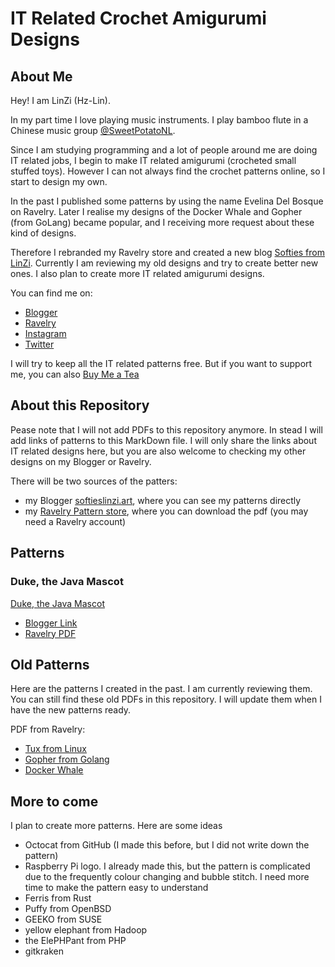 # IT Related Crochet Amigurumi Designs

## About Me

Hey! I am LinZi (Hz-Lin).

In my part time I love playing music instruments. I play bamboo flute in a Chinese music group [@SweetPotatoNL](https://www.instagram.com/sweetpotatonl/).

Since I am studying programming and a lot of people around me are doing IT related jobs, I begin to make IT related amigurumi (crocheted small stuffed toys). However I can not always find the crochet patterns online, so I start to design my own.

In the past I published some patterns by using the name Evelina Del Bosque on Ravelry. Later I realise my designs of the Docker Whale and Gopher (from GoLang) became popular, and I receiving more request about these kind of designs.

Therefore I rebranded my Ravelry store and created a new blog [Softies from LinZi](https://www.softieslinzi.art/).
Currently I am reviewing my old designs and try to create better new ones. I also plan to create more IT related amigurumi designs.

You can find me on:

- [Blogger](https://www.softieslinzi.art/)
- [Ravelry](https://www.ravelry.com/designers/huizhi-lin)
- [Instagram](https://www.instagram.com/softiesfromlinzi/)
- [Twitter](https://twitter.com/linzi_hz)

I will try to keep all the IT related patterns free. But if you want to support me, you can also [Buy Me a Tea](https://www.buymeacoffee.com/hzlin)

## About this Repository

Pease note that I will not add PDFs to this repository anymore. In stead I will add links of patterns to this MarkDown file. I will only share the links about IT related designs here, but you are also welcome to checking my other designs on my Blogger or Ravelry.

There will be two sources of the patters:

- my Blogger [softieslinzi.art](https://www.softieslinzi.art/), where you can see my patterns directly
- my [Ravelry Pattern store](https://www.ravelry.com/designers/huizhi-lin), where you can download the pdf (you may need a Ravelry account)

## Patterns

### Duke, the Java Mascot

[Duke, the Java Mascot](photos/Duke.jpeg)

- [Blogger Link](https://www.softieslinzi.art/2022/01/duke-java-mascot.html)
- [Ravelry PDF](https://www.ravelry.com/patterns/library/duke-the-java-mascot)

## Old Patterns

Here are the patterns I created in the past. I am currently reviewing them. You can still find these old PDFs in this repository.
I will update them when I have the new patterns ready.

PDF from Ravelry:

- [Tux from Linux](https://www.ravelry.com/patterns/library/tux-from-linux)
- [Gopher from Golang](https://www.ravelry.com/patterns/library/gopher-from-golang)
- [Docker Whale](https://www.ravelry.com/patterns/library/docker-whale-amigurumi)

## More to come

I plan to create more patterns. Here are some ideas

- Octocat from GitHub (I made this before, but I did not write down the pattern)
- Raspberry Pi logo. I already made this, but the pattern is complicated due to the frequently colour changing and bubble stitch. I need more time to make the pattern easy to understand
- Ferris from Rust
- Puffy from OpenBSD
- GEEKO from SUSE
- yellow elephant from Hadoop
- the ElePHPant from PHP
- gitkraken
